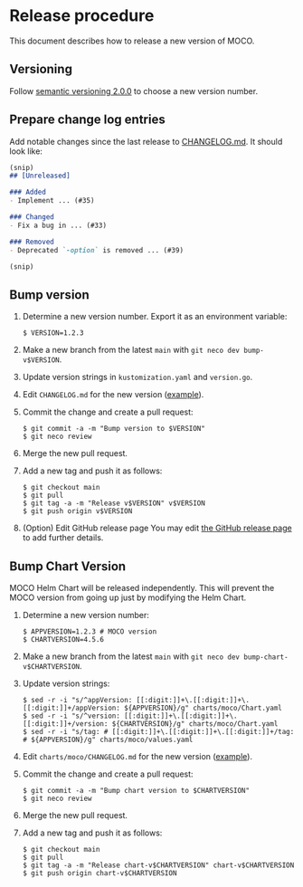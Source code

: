 Release procedure
=================

This document describes how to release a new version of MOCO.

## Versioning

Follow [semantic versioning 2.0.0][semver] to choose a new version number.

## Prepare change log entries

Add notable changes since the last release to [CHANGELOG.md](CHANGELOG.md).
It should look like:

```markdown
(snip)
## [Unreleased]

### Added
- Implement ... (#35)

### Changed
- Fix a bug in ... (#33)

### Removed
- Deprecated `-option` is removed ... (#39)

(snip)
```

## Bump version

1. Determine a new version number.  Export it as an environment variable:

    ```console
    $ VERSION=1.2.3
    ```

2. Make a new branch from the latest `main` with `git neco dev bump-v$VERSION`.
3. Update version strings in `kustomization.yaml` and `version.go`.
4. Edit `CHANGELOG.md` for the new version ([example][]).
5. Commit the change and create a pull request:

    ```console
    $ git commit -a -m "Bump version to $VERSION"
    $ git neco review
    ```

6. Merge the new pull request.
7. Add a new tag and push it as follows:

    ```console
    $ git checkout main
    $ git pull
    $ git tag -a -m "Release v$VERSION" v$VERSION
    $ git push origin v$VERSION
    ```

8. (Option) Edit GitHub release page
    You may edit [the GitHub release page](https://github.com/cybozu-go/moco/releases/latest) to add further details.

## Bump Chart Version

MOCO Helm Chart will be released independently.
This will prevent the MOCO version from going up just by modifying the Helm Chart.

1. Determine a new version number:

    ```console
    $ APPVERSION=1.2.3 # MOCO version
    $ CHARTVERSION=4.5.6
    ```

2. Make a new branch from the latest `main` with `git neco dev bump-chart-v$CHARTVERSION`.
3. Update version strings:

    ```console
    $ sed -r -i "s/^appVersion: [[:digit:]]+\.[[:digit:]]+\.[[:digit:]]+/appVersion: ${APPVERSION}/g" charts/moco/Chart.yaml
    $ sed -r -i "s/^version: [[:digit:]]+\.[[:digit:]]+\.[[:digit:]]+/version: ${CHARTVERSION}/g" charts/moco/Chart.yaml
    $ sed -r -i "s/tag: # [[:digit:]]+\.[[:digit:]]+\.[[:digit:]]+/tag: # ${APPVERSION}/g" charts/moco/values.yaml
    ```

4. Edit `charts/moco/CHANGELOG.md` for the new version ([example][]).
5. Commit the change and create a pull request:

    ```console
    $ git commit -a -m "Bump chart version to $CHARTVERSION"
    $ git neco review
    ```

6. Merge the new pull request.
7. Add a new tag and push it as follows:

    ```console
    $ git checkout main
    $ git pull
    $ git tag -a -m "Release chart-v$CHARTVERSION" chart-v$CHARTVERSION
    $ git push origin chart-v$CHARTVERSION
    ```

[semver]: https://semver.org/spec/v2.0.0.html
[example]: https://github.com/cybozu-go/etcdpasswd/commit/77d95384ac6c97e7f48281eaf23cb94f68867f79
